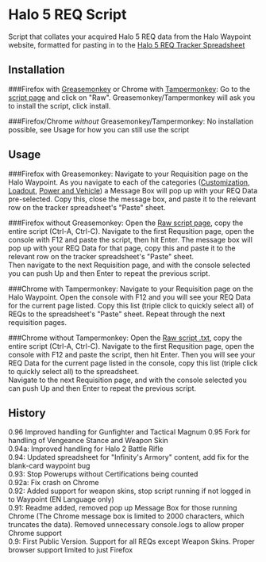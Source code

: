 # Halo 5 REQ Script

Script that collates your acquired Halo 5 REQ data from the Halo Waypoint website, formatted for pasting in to the [Halo 5 REQ Tracker Spreadsheet](https://docs.google.com/spreadsheets/d/1fGYe1NGqG7ZXPfV3WPPW1agDMt5aY5UfElJOG2wQMIM/)

## Installation

###Firefox with [Greasemonkey](https://addons.mozilla.org/en-GB/firefox/addon/greasemonkey/) or Chrome with [Tampermonkey](https://chrome.google.com/webstore/detail/tampermonkey/dhdgffkkebhmkfjojejmpbldmpobfkfo?hl=en):
Go to the [script page](https://github.com/Halo2Brian/halo5-req-script/blob/master/halo5-req.user.js) and click on "Raw". Greasemonkey/Tampermonkey will ask you to install the script, click install.

###Firefox/Chrome *without* Greasemonkey/Tampermonkey:
No installation possible, see Usage for how you can still use the script

## Usage

###Firefox with Greasemonkey:
Navigate to your Requisition page on the Halo Waypoint. As you navigate to each of the categories ([Customization](https://www.halowaypoint.com/en-gb/games/halo-5-guardians/xbox-one/requisitions/categories/customization?ownedOnly=False), [Loadout](https://www.halowaypoint.com/en-gb/games/halo-5-guardians/xbox-one/requisitions/categories/loadout?ownedOnly=False), [Power and Vehicle](https://www.halowaypoint.com/en-gb/games/halo-5-guardians/xbox-one/requisitions/categories/powerandvehicle?ownedOnly=False)) a Message Box will pop up with your REQ Data pre-selected. 
Copy this, close the message box, and paste it to the relevant row on the tracker spreadsheet's "Paste" sheet.

###Firefox without Greasemonkey:
Open the [Raw script page](https://github.com/Halo2Brian/halo5-req-script/raw/master/halo5-req.user.js), copy the entire script (Ctrl-A, Ctrl-C). Navigate to the first Requsition page, open the console with F12 and paste the script, then hit Enter. The message box will pop up with your REQ Data for that page, copy this and paste it to the relevant row on the tracker spreadsheet's "Paste" sheet.  
Then navigate to the next Requisition page, and with the console selected you can push Up and then Enter to repeat the previous script.

###Chrome with Tampermonkey:
Navigate to your Requisition page on the Halo Waypoint. Open the console with F12 and you will see your REQ Data for the current page listed. Copy this list (triple click to quickly select all) of REQs to the spreadsheet's "Paste" sheet. Repeat through the next requisition pages.

###Chrome without Tampermonkey:
Open the [Raw script .txt](https://raw.githubusercontent.com/Halo2Brian/halo5-req-script/master/halo5-req.txt), copy the entire script (Ctrl-A, Ctrl-C). Navigate to the first Requsition page, open the console with F12 and paste the script, then hit Enter. Then you will see your REQ Data for the current page listed in the console, copy this list (triple click to quickly select all) to the spreadsheet.  
Navigate to the next Requisition page, and with the console selected you can push Up and then Enter to repeat the previous script.

## History
0.96 Improved handling for Gunfighter and Tactical Magnum
0.95 Fork for handling of Vengeance Stance and Weapon Skin  
0.94a: Improved handling for Halo 2 Battle Rifle  
0.94: Updated spreadsheet for "Infinity's Armory" content, add fix for the blank-card waypoint bug  
0.93: Stop Powerups without Certifications being counted  
0.92a: Fix crash on Chrome  
0.92: Added support for weapon skins, stop script running if not logged in to Waypoint (EN Language only)  
0.91: Readme added, removed pop up Message Box for those running Chrome (The Chrome message box is limited to 2000 characters, which truncates the data). Removed unnecessary console.logs to allow proper Chrome support  
0.9: First Public Version. Support for all REQs except Weapon Skins. Proper browser support limited to just Firefox
